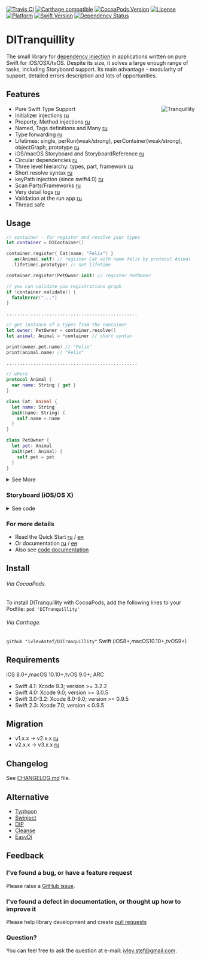 [![Travis CI](https://travis-ci.org/ivlevAstef/DITranquillity.svg?branch=master)](https://travis-ci.org/ivlevAstef/DITranquillity)
[![Carthage compatible](https://img.shields.io/badge/Carthage-compatible-4BC51D.svg?style=flat)](https://github.com/Carthage/Carthage)
[![CocoaPods Version](https://img.shields.io/cocoapods/v/DITranquillity.svg?style=flat)](http://cocoapods.org/pods/DITranquillity)
[![License](https://img.shields.io/github/license/ivlevAstef/DITranquillity.svg?maxAge=2592000)](http://cocoapods.org/pods/DITranquillity)
[![Platform](https://img.shields.io/cocoapods/p/DITranquillity.svg?style=flat)](http://cocoapods.org/pods/DITranquillity)
[![Swift Version](https://img.shields.io/badge/Swift-3.0--4.1-F16D39.svg?style=flat)](https://developer.apple.com/swift)
[![Dependency Status](https://www.versioneye.com/objective-c/DITranquillity/3.2.2/badge.svg?style=flat)](https://www.versioneye.com/objective-c/DITranquillity/3.2.2)

# DITranquillity
The small library for [dependency injection](https://en.wikipedia.org/wiki/Dependency_injection) in applications written on pure Swift for iOS/OSX/tvOS. Despite its size, it solves a large enough range of tasks, including Storyboard support. Its main advantage -  modularity of support, detailed errors description and lots of opportunities.


## Features
<img align="right" src="https://habrastorage.org/files/c6d/c89/5d0/c6dc895d02324b96bc679f41228ab6bf.png" alt="Tranquillity">  

* Pure Swift Type Support
* Initializer injections [ru](Documentation/ru/registration.md#Разрешение-зависимостей-при-инициализации)
* Property, Method injections [ru](Documentation/ru/injection.md#Внедрение)
* Named, Tags definitions and Many [ru](Documentation/ru/modificators.md#Модификаторы)
* Type forwarding [ru](Documentation/ru/registration.md#Указание-сервисов)
* Lifetimes: single, perRun(weak/strong), perContainer(weak/strong), objectGraph, prototype [ru](Documentation/ru/lifetime.md#Время-жизни)
* iOS/macOS Storyboard and StoryboardReference [ru](Documentation/ru/storyboard.md#storyboard)
* Circular dependencies [ru](Documentation/ru/injection.md#Внедрение-циклических-зависимостей-через-свойства)
* Three level hierarchy: types, part, framework [ru](Documentation/ru/part_framework.md#Части-и-Фреймворки)
* Short resolve syntax [ru](Documentation/ru/resolve.md#Разрешение-зависимостей)
* keyPath injection (since swift4.0) [ru](Documentation/ru/injection.md#Внедрение-зависимостей-через-свойства-используя-keypath)
* Scan Parts/Frameworks [ru](Documentation/ru/scan.md#Поиск)
* Very detail logs [ru](Documentation/ru/log.md#Логирование)
* Validation at the run app [ru](DocuDocumentation/ru/validation.md#Валидация-контейнера)
* Thread safe

## Usage

```Swift
// container - for register and resolve your types
let container = DIContainer()

container.register{ Cat(name: "Felix") }
  .as(Animal.self) // register Cat with name felix by protocol Animal
  .lifetime(.prototype) // set lifetime

container.register(PetOwner.init) // register PetOwner

// you can validate you registrations graph
if !container.validate() {
  fatalError("...")
}

.................................................

// get instance of a types from the container
let owner: PetOwner = container.resolve()
let animal: Animal = *container // short syntax

print(owner.pet.name) // "Felix"
print(animal.name) // "Felix"

.................................................

// where
protocol Animal {
  var name: String { get }
}

class Cat: Animal {
  let name: String
  init(name: String) {
    self.name = name
  }
}

class PetOwner {
  let pet: Animal
  init(pet: Animal) {
    self.pet = pet
  }
}
```
<details>
<summary>See More</summary>

```Swift
let container = DIContainer()

container.register{ Cat(name: "Felix") }
  .as(Animal.self)
  
container.register{ Dog(name: "Rex") }
  .as(Animal.self)
  .default()

container.register{ PetOwner(pets: many($0)) }
  .injection{ $0.home = $1 }

container.register(Home.init)
  .postInit { $0.address = "City, Street, Number" }

.................................................

let owner: PetOwner = *container

print(owner.pets.map{ $0.name }) // ["Felix", "Rex"]
print(onwer.home.address) // "City, Street, Number"

.................................................

// where
protocol Animal {
  var name: String { get }
}

class Cat: Animal {
  let name: String
  init(name: String) {
    self.name = name
  }
}

class Dog: Animal {
  let name: String
  init(name: String) {
    self.name = name
  }
}

class PetOwner {
  let pets: [Animal]
  init(pets: [Animal]) {
    self.pets = pets
  }
  
  var home: Home!
}

class Home {
  var address: String!
}
```
</details>

### Storyboard (iOS/OS X)

<details>
<summary>See code</summary>

Create your ViewController:
```Swift
class ViewController: UIViewController/NSViewController {
  private(set) var inject: Inject?

  override func viewDidLoad() {
    super.viewDidLoad()
    print("Inject: \(inject)")
  }
}
```
Create container:
```Swift
let container = DIContainer()
container.register(ViewController.self)
  .injection(\.inject) // since swift4.0 and 3.2.0 lib
```
Create Storyboard:
```Swift
/// for iOS
func applicationDidFinishLaunching(_ application: UIApplication) {
  let storyboard = DIStoryboard.create(name: "Main", bundle: nil, container: container)

  window = UIWindow(frame: UIScreen.main.bounds)
  window!.rootViewController = storyboard.instantiateInitialViewController()
  window!.makeKeyAndVisible()
}
```

```Swift
/// for OS X
func applicationDidFinishLaunching(_ aNotification: Notification) {
  let storyboard = DIStoryboard.create(name: "Main", bundle: nil, container: container)

  let viewController = storyboard.instantiateInitialController() as! NSViewController
  let window = NSApplication.shared.windows.first
  window?.contentViewController = viewController
}
```

</details>

### For more details
* Read the Quick Start [ru](Documentation/ru/quick_start.md#Быстрый-старт) / [~~en~~](Documentation/en/Ups.md)
* Or documentation [ru](Documentation/ru/main.md) / [~~en~~](Documentation/en/Ups.md)
* Also see [code documentation](https://htmlpreview.github.io/?https://github.com/ivlevAstef/DITranquillity/blob/master/Documentation/code/index.html)

## Install
###### Via CocoaPods.

To install DITranquillity with CocoaPods, add the following lines to your Podfile: `pod 'DITranquillity'`  

###### Via Carthage.

`github "ivlevAstef/DITranquillity"` Swift (iOS8+,macOS10.10+,tvOS9+)

## Requirements
iOS 8.0+,macOS 10.10+,tvOS 9.0+; ARC

* Swift 4.1: Xcode 9.3; version >= 3.2.2
* Swift 4.0: Xcode 9.0; version >= 3.0.5
* Swift 3.0-3.2: Xcode 8.0-9.0; version >= 0.9.5
* Swift 2.3: Xcode 7.0; version < 0.9.5

## Migration
* v1.x.x -> v2.x.x [ru](Documentation/ru/migration1to2.md)
* v2.x.x -> v3.x.x [ru](Documentation/ru/migration2to3.md)

## Changelog
See [CHANGELOG.md](CHANGELOG.md) file.

## Alternative
* [Typhoon](https://github.com/appsquickly/Typhoon)
* [Swinject](https://github.com/Swinject/Swinject)
* [DIP](https://github.com/AliSoftware/Dip)
* [Cleanse](https://github.com/square/Cleanse)
* [EasyDi](https://github.com/AndreyZarembo/EasyDi)

## Feedback

### I've found a bug, or have a feature request
Please raise a [GitHub issue](https://github.com/ivlevAstef/DITranquillity/issues).

### I've found a defect in documentation, or thought up how to improve it
Please help library development and create [pull requests](https://github.com/ivlevAstef/DITranquillity/pulls)

### Question?
You can feel free to ask the question at e-mail: ivlev.stef@gmail.com.  
